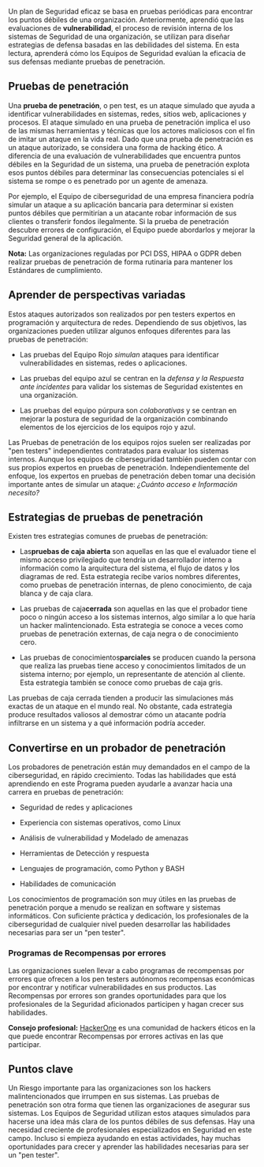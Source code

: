 
Un plan de Seguridad eficaz se basa en pruebas periódicas para encontrar los puntos débiles de una organización. Anteriormente, aprendió que las evaluaciones de **vulnerabilidad**, el proceso de revisión interna de los sistemas de Seguridad de una organización, se utilizan para diseñar estrategias de defensa basadas en las debilidades del sistema. En esta lectura, aprenderá cómo los Equipos de Seguridad evalúan la eficacia de sus defensas mediante pruebas de penetración.

## Pruebas de penetración

Una **prueba de penetración**, o pen test, es un ataque simulado que ayuda a identificar vulnerabilidades en sistemas, redes, sitios web, aplicaciones y procesos. El ataque simulado en una prueba de penetración implica el uso de las mismas herramientas y técnicas que los actores maliciosos con el fin de imitar un ataque en la vida real. Dado que una prueba de penetración es un ataque autorizado, se considera una forma de hacking ético. A diferencia de una evaluación de vulnerabilidades que encuentra puntos débiles en la Seguridad de un sistema, una prueba de penetración explota esos puntos débiles para determinar las consecuencias potenciales si el sistema se rompe o es penetrado por un agente de amenaza.

Por ejemplo, el Equipo de ciberseguridad de una empresa financiera podría simular un ataque a su aplicación bancaria para determinar si existen puntos débiles que permitirían a un atacante robar información de sus clientes o transferir fondos ilegalmente. Si la prueba de penetración descubre errores de configuración, el Equipo puede abordarlos y mejorar la Seguridad general de la aplicación.

**Nota:** Las organizaciones reguladas por PCI DSS, HIPAA o GDPR deben realizar pruebas de penetración de forma rutinaria para mantener los Estándares de cumplimiento.

## Aprender de perspectivas variadas

Estos ataques autorizados son realizados por pen testers expertos en programación y arquitectura de redes. Dependiendo de sus objetivos, las organizaciones pueden utilizar algunos enfoques diferentes para las pruebas de penetración:

- Las pruebas del Equipo Rojo _simulan_ ataques para identificar vulnerabilidades en sistemas, redes o aplicaciones.
    
- Las pruebas del equipo azul se centran en la _defensa_ _y la Respuesta ante incidentes_ para validar los sistemas de Seguridad existentes en una organización.
    
- Las pruebas del equipo púrpura son _colaborativas_ y se centran en mejorar la postura de seguridad de la organización combinando elementos de los ejercicios de los equipos rojo y azul.
    

Las Pruebas de penetración de los equipos rojos suelen ser realizadas por "pen testers" independientes contratados para evaluar los sistemas internos. Aunque los equipos de ciberseguridad también pueden contar con sus propios expertos en pruebas de penetración. Independientemente del enfoque, los expertos en pruebas de penetración deben tomar una decisión importante antes de simular un ataque: _¿Cuánto acceso e Información necesito?_

## Estrategias de pruebas de penetración

Existen tres estrategias comunes de pruebas de penetración:

- Las**pruebas de caja abierta** son aquellas en las que el evaluador tiene el mismo acceso privilegiado que tendría un desarrollador interno a información como la arquitectura del sistema, el flujo de datos y los diagramas de red. Esta estrategia recibe varios nombres diferentes, como pruebas de penetración internas, de pleno conocimiento, de caja blanca y de caja clara.
    
- Las pruebas de caja**cerrada** son aquellas en las que el probador tiene poco o ningún acceso a los sistemas internos, algo similar a lo que haría un hacker malintencionado. Esta estrategia se conoce a veces como pruebas de penetración externas, de caja negra o de conocimiento cero.
    
- Las pruebas de conocimientos**parciales** se producen cuando la persona que realiza las pruebas tiene acceso y conocimientos limitados de un sistema interno; por ejemplo, un representante de atención al cliente. Esta estrategia también se conoce como pruebas de caja gris.
    

Las pruebas de caja cerrada tienden a producir las simulaciones más exactas de un ataque en el mundo real. No obstante, cada estrategia produce resultados valiosos al demostrar cómo un atacante podría infiltrarse en un sistema y a qué información podría acceder.

## Convertirse en un probador de penetración

Los probadores de penetración están muy demandados en el campo de la ciberseguridad, en rápido crecimiento. Todas las habilidades que está aprendiendo en este Programa pueden ayudarle a avanzar hacia una carrera en pruebas de penetración:

- Seguridad de redes y aplicaciones
    
- Experiencia con sistemas operativos, como Linux
    
- Análisis de vulnerabilidad y Modelado de amenazas
    
- Herramientas de Detección y respuesta
    
- Lenguajes de programación, como Python y BASH
    
- Habilidades de comunicación
    

Los conocimientos de programación son muy útiles en las pruebas de penetración porque a menudo se realizan en software y sistemas informáticos. Con suficiente práctica y dedicación, los profesionales de la ciberseguridad de cualquier nivel pueden desarrollar las habilidades necesarias para ser un "pen tester".

### **Programas de Recompensas por errores**

Las organizaciones suelen llevar a cabo programas de recompensas por errores que ofrecen a los pen testers autónomos recompensas económicas por encontrar y notificar vulnerabilidades en sus productos. Las Recompensas por errores son grandes oportunidades para que los profesionales de la Seguridad aficionados participen y hagan crecer sus habilidades.

**Consejo profesional:** [HackerOne](https://hackerone.com/bug-bounty-programs) es una comunidad de hackers éticos en la que puede encontrar Recompensas por errores activas en las que participar.

## Puntos clave

Un Riesgo importante para las organizaciones son los hackers malintencionados que irrumpen en sus sistemas. Las pruebas de penetración son otra forma que tienen las organizaciones de asegurar sus sistemas. Los Equipos de Seguridad utilizan estos ataques simulados para hacerse una idea más clara de los puntos débiles de sus defensas. Hay una necesidad creciente de profesionales especializados en Seguridad en este campo. Incluso si empieza ayudando en estas actividades, hay muchas oportunidades para crecer y aprender las habilidades necesarias para ser un "pen tester".